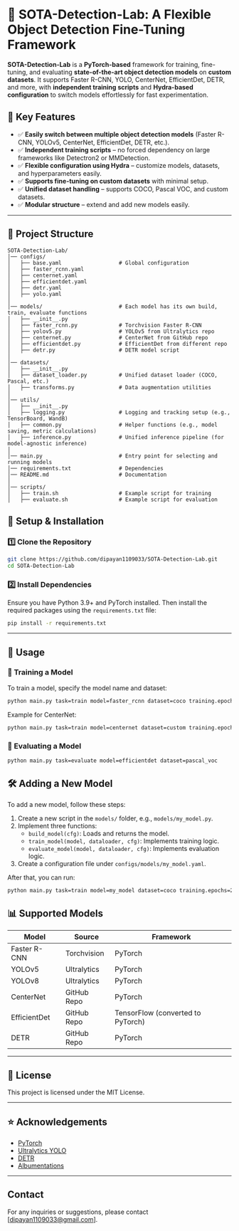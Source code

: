 # 🚀 SOTA-Detection-Lab: A Flexible Object Detection Fine-Tuning Framework

**SOTA-Detection-Lab** is a **PyTorch-based** framework for training, fine-tuning, and evaluating **state-of-the-art object detection models** on **custom datasets**. It supports Faster R-CNN, YOLO, CenterNet, EfficientDet, DETR, and more, with **independent training scripts** and **Hydra-based configuration** to switch models effortlessly for fast experimentation.

## 📌 Key Features
- ✅ **Easily switch between multiple object detection models** (Faster R-CNN, YOLOv5, CenterNet, EfficientDet, DETR, etc.).
- ✅ **Independent training scripts** – no forced dependency on large frameworks like Detectron2 or MMDetection.
- ✅ **Flexible configuration using Hydra** – customize models, datasets, and hyperparameters easily.
- ✅ **Supports fine-tuning on custom datasets** with minimal setup.
- ✅ **Unified dataset handling** – supports COCO, Pascal VOC, and custom datasets.
- ✅ **Modular structure** – extend and add new models easily.

---

## 📂 Project Structure

```plaintext
SOTA-Detection-Lab/
│── configs/
│   ├── base.yaml                  # Global configuration
│   ├── faster_rcnn.yaml
│   ├── centernet.yaml
│   ├── efficientdet.yaml
│   ├── detr.yaml
│   ├── yolo.yaml
│
│── models/                        # Each model has its own build, train, evaluate functions
│   ├── __init__.py
│   ├── faster_rcnn.py             # Torchvision Faster R-CNN
│   ├── yolov5.py                  # YOLOv5 from Ultralytics repo
│   ├── centernet.py               # CenterNet from GitHub repo
│   ├── efficientdet.py            # EfficientDet from different repo
│   ├── detr.py                    # DETR model script
│
│── datasets/
│   ├── __init__.py
│   ├── dataset_loader.py          # Unified dataset loader (COCO, Pascal, etc.)
│   ├── transforms.py              # Data augmentation utilities
│
│── utils/
│   ├── __init__.py
│   ├── logging.py                 # Logging and tracking setup (e.g., TensorBoard, WandB)
│   ├── common.py                  # Helper functions (e.g., model saving, metric calculations)
│   ├── inference.py               # Unified inference pipeline (for model-agnostic inference)
│
│── main.py                        # Entry point for selecting and running models
│── requirements.txt               # Dependencies
│── README.md                      # Documentation
│
│── scripts/
│   ├── train.sh                   # Example script for training
│   ├── evaluate.sh                # Example script for evaluation

```



## 📖 Setup & Installation

### **1️⃣ Clone the Repository**

```bash
git clone https://github.com/dipayan1109033/SOTA-Detection-Lab.git
cd SOTA-Detection-Lab
```

### **2️⃣ Install Dependencies**

Ensure you have Python 3.9+ and PyTorch installed. Then install the required packages using the `requirements.txt` file:


```bash
pip install -r requirements.txt
```

---

## 🚀 Usage


### 🔹 Training a Model

To train a model, specify the model name and dataset:


```bash
python main.py task=train model=faster_rcnn dataset=coco training.epochs=30
```

Example for CenterNet:

```bash
python main.py task=train model=centernet dataset=custom training.epochs=50
```

### 🔹 Evaluating a Model
```bash
python main.py task=evaluate model=efficientdet dataset=pascal_voc
```




## 🛠️ Adding a New Model

To add a new model, follow these steps:

1. Create a new script in the `models/` folder, e.g., `models/my_model.py`.
2. Implement three functions:
   - `build_model(cfg)`: Loads and returns the model.
   - `train_model(model, dataloader, cfg)`: Implements training logic.
   - `evaluate_model(model, dataloader, cfg)`: Implements evaluation logic.
3. Create a configuration file under `configs/models/my_model.yaml`.

After that, you can run:

```sh
python main.py task=train model=my_model dataset=coco training.epochs=20
```




## 📊 Supported Models

| Model         | Source          | Framework                        |
|--------------|----------------|----------------------------------|
| Faster R-CNN | Torchvision     | PyTorch                          |
| YOLOv5       | Ultralytics     | PyTorch                          |
| YOLOv8       | Ultralytics     | PyTorch                          |
| CenterNet    | GitHub Repo     | PyTorch                          |
| EfficientDet | GitHub Repo     | TensorFlow (converted to PyTorch) |
| DETR         | GitHub Repo     | PyTorch                          |


---

## 📜 License

This project is licensed under the MIT License.

---

## ⭐ Acknowledgements

- [PyTorch](https://pytorch.org/)
- [Ultralytics YOLO](https://github.com/ultralytics/yolov5)
- [DETR](https://github.com/facebookresearch/detectron2)
- [Albumentations](https://albumentations.ai/)

---

## Contact

For any inquiries or suggestions, please contact [dipayan1109033@gmail.com].

